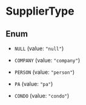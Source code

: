 

# SupplierType

## Enum


* `NULL` (value: `"null"`)

* `COMPANY` (value: `"company"`)

* `PERSON` (value: `"person"`)

* `PA` (value: `"pa"`)

* `CONDO` (value: `"condo"`)



